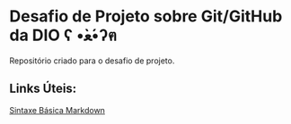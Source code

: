 # Desafio de Projeto sobre Git/GitHub da DIO ʕ •̀ﻌ•́ʔฅ
Repositório criado para o desafio de projeto.

## Links Úteis:

[Sintaxe Básica Markdown](https://www.markdownguide.org/basic-syntax/)
